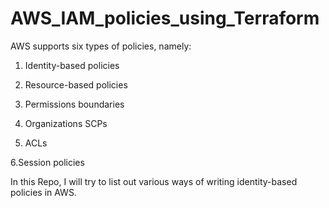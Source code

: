 # AWS_IAM_policies_using_Terraform

AWS supports six types of policies, namely:

1. Identity-based policies

2. Resource-based policies

3. Permissions boundaries

4. Organizations SCPs

5. ACLs

6.Session policies

In this Repo, I will try to list out various ways of writing identity-based policies in AWS.

